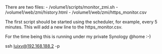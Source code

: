 
There are two files:
    - /volume1/scripts/monitor_zmi.sh
    - /volume1/web/zmi/history.html
    - /volume1/web/zmi/https_monitor.csv

 The first script should be started using the scheduler, for example, every 5 minutes.
 This will add a new line to the https_monitor.csv.

For the time being this is running under my private Synology @home :-)

ssh luixv@192.168.188.2 -p <port>
